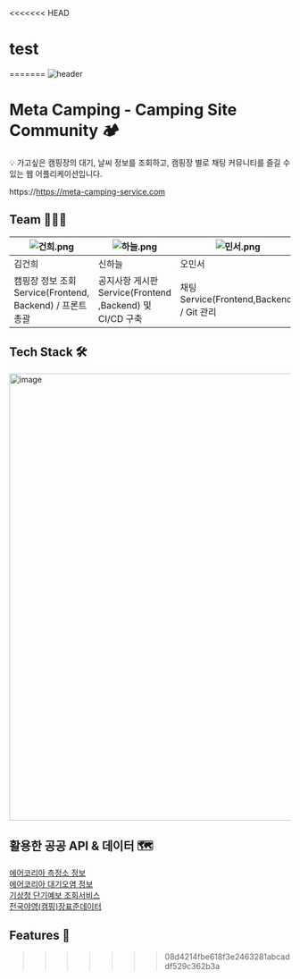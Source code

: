 <<<<<<< HEAD
# test
=======
![header](https://capsule-render.vercel.app/api?type=waving&color=auto&height=300&section=header&text=Meta%20Camping&fontSize=90)


# Meta Camping - Camping Site Community 🏕️


💡 가고싶은 캠핑장의 대기, 날씨 정보를 조회하고,
캠핑장 별로 채팅 커뮤니티를 즐길 수 있는 웹 어플리케이션입니다.

https://https://meta-camping-service.com


## Team 👩‍👦‍👦
| ![건희.png](https://user-images.githubusercontent.com/113974911/235330768-42345fe8-cacf-4755-bf20-2b6aa97729fd.png) | ![하늘.png](https://user-images.githubusercontent.com/113974911/235330787-ccdf02f9-572e-4253-94cb-9d7239d5b420.png) | ![민서.png](https://user-images.githubusercontent.com/113974911/235330802-9921b31e-01b7-40ae-86b9-1242e01b297c.png) | ![승호](https://user-images.githubusercontent.com/113974911/235330816-735ccf70-6d8b-4d33-93a3-82f7697a34ec.png)  | ![재유](https://user-images.githubusercontent.com/113974911/235330821-1e2903e8-3080-4e26-8202-c2081d4afda2.png) |
| --- | --- | --- | --- | --- |
| 김건희 | 신하늘 | 오민서 | 옥승호 | 최재유 |
| 캠핑장 정보 조회 Service(Frontend, Backend) / 프론트 총괄 | 공지사항 게시판 Service(Frontend ,Backend) 및 CI/CD 구축 | 채팅 Service(Frontend,Backend) / Git 관리 | 회원Service(Frontend,Backend) /인증인가 | 소셜 로그인 Service(Frontend/Backend) |

## Tech Stack 🛠️
<img width="800" alt="image" src="https://user-images.githubusercontent.com/113974911/235331011-5d265116-a27f-4536-84f3-743957fe577a.png">

## 활용한 공공 API & 데이터 🗺
[에어코리아 측정소 정보](https://www.data.go.kr/tcs/dss/selectApiDataDetailView.do?publicDataPk=15073877) <br />
[에어코리아 대기오염 정보](https://www.data.go.kr/tcs/dss/selectApiDataDetailView.do?publicDataPk=15073861) <br />
[기상청 단기예보 조회서비스](https://www.data.go.kr/tcs/dss/selectApiDataDetailView.do?publicDataPk=15084084) <br />
[전국야영(캠핑)장표준데이터](https://www.data.go.kr/data/15021139/standard.do)
## Features 🧰

>>>>>>> 08d4214fbe618f3e2463281abcaddf529c362b3a

